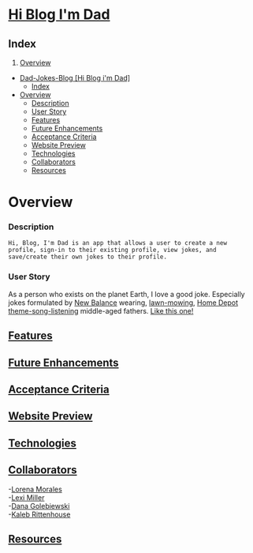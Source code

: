 # [Hi Blog I'm Dad](https://hi-blog-im-dad.herokuapp.com/login)

## Index

1. [Overview](#overview)

- [Dad-Jokes-Blog [Hi Blog i'm Dad]](#dad-jokes-blog-hi-blog-im-dad)
  - [Index](#index)
- [Overview](#overview)
    - [Description](#description)
    - [User Story](#user-story)
  - [Features](#features)
  - [Future Enhancements](#future-enhancements)
  - [Acceptance Criteria](#acceptance-criteria)
  - [Website Preview](#website-preview)
  - [Technologies](#technologies)
  - [Collaborators](#collaborators)
  - [Resources](#resources)

# Overview
### Description
```
Hi, Blog, I'm Dad is an app that allows a user to create a new profile, sign-in to their existing profile, view jokes, and save/create their own jokes to their profile.
```


### User Story
As a person who exists on the planet Earth, I love a good joke.  Especially jokes formulated by [New Balance](https://www.newbalance.com/pd/mx608v5/MX608V5-16450.html) wearing, [lawn-mowing](https://www.homedepot.com/p/Green-Machine-62V-Brushless-22-in-Electric-Cordless-Battery-Self-Propelled-Lawn-Mower-with-2-4-0-Ah-Batteries-and-Charger-GMSM6200/315397665?gclid=Cj0KCQjwkOqZBhDNARIsAACsbfIskcNmSVxmeNSw-sKIuRDkchmQVh7_COW8ivjpAy1llbkuu8_YAyMaAuFPEALw_wcB), [Home Depot theme-song-listening](https://www.youtube.com/watch?v=X-a1-T8VoUA) middle-aged fathers.  [Like this one!](/assets/dad-bodd.JPEG)

## [Features](#index) 

## [Future Enhancements](#index)

## [Acceptance Criteria](#index)

## [Website Preview](#index) 

## [Technologies](#index)

## [Collaborators](#index)
-[Lorena Morales](https://github.com/Lorena-RM)
<br>
-[Lexi Miller](https://github.com/Leximiller128)
<br>
-[Dana Golebiewski](https://github.com/danagolebiewski)
<br>
-[Kaleb Rittenhouse](https://github.com/kalebritt)

## [Resources](#index)
